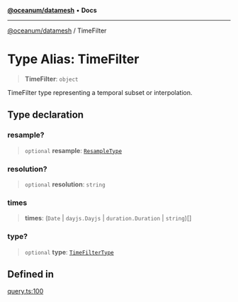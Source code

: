 [**@oceanum/datamesh**](../README.md) • **Docs**

***

[@oceanum/datamesh](../README.md) / TimeFilter

# Type Alias: TimeFilter

> **TimeFilter**: `object`

TimeFilter type representing a temporal subset or interpolation.

## Type declaration

### resample?

> `optional` **resample**: [`ResampleType`](../enumerations/ResampleType.md)

### resolution?

> `optional` **resolution**: `string`

### times

> **times**: (`Date` \| `dayjs.Dayjs` \| `duration.Duration` \| `string`)[]

### type?

> `optional` **type**: [`TimeFilterType`](../enumerations/TimeFilterType.md)

## Defined in

[query.ts:100](https://github.com/oceanum-io/oceanum-js/blob/16e7839874a87c82d4c481b562840bf7ccac2d83/packages/datamesh/src/lib/query.ts#L100)

